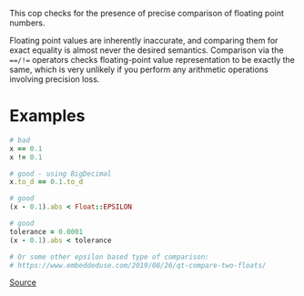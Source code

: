 
This cop checks for the presence of precise comparison of floating point numbers.

Floating point values are inherently inaccurate, and comparing them for exact equality
is almost never the desired semantics. Comparison via the `==/!=` operators checks
floating-point value representation to be exactly the same, which is very unlikely
if you perform any arithmetic operations involving precision loss.

# Examples

```ruby
# bad
x == 0.1
x != 0.1

# good - using BigDecimal
x.to_d == 0.1.to_d

# good
(x - 0.1).abs < Float::EPSILON

# good
tolerance = 0.0001
(x - 0.1).abs < tolerance

# Or some other epsilon based type of comparison:
# https://www.embeddeduse.com/2019/08/26/qt-compare-two-floats/
```

[Source](http://www.rubydoc.info/gems/rubocop/RuboCop/Cop/Lint/FloatComparison)
